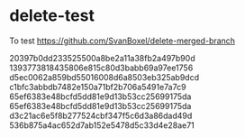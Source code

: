 # delete-test

To test https://github.com/SvanBoxel/delete-merged-branch


20397b0dd233525500a8be2a11a38fb2a497b90d
1393773818435806e815c80d3babb69a97ee1756
d5ec0062a859bd55016008d6a8503eb325ab9dcd
c1bfc3abbdb7482e150a71bf2b706a5491e7a7c9
65ef6383e48bcfd5dd81e9d13b53cc25699175da
65ef6383e48bcfd5dd81e9d13b53cc25699175da
d3c21ac6e5f8b277524cbf347f5c6d3a86dad49d
536b875a4ac652d7ab152e5478d5c33d4e28ae71
